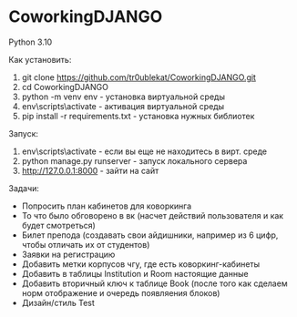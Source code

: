 # CoworkingDJANGO

Python 3.10
 
Как установить:

1) git clone https://github.com/tr0ublekat/CoworkingDJANGO.git
2) cd CoworkingDJANGO
3) python -m venv env - установка виртуальной среды
4) env\scripts\activate - активация виртуальной среды
5) pip install -r requirements.txt - установка нужных библиотек

Запуск:

1) env\scripts\activate - если вы еще не находитесь в вирт. среде
2) python manage.py runserver - запуск локального сервера
3) http://127.0.0.1:8000 - зайти на сайт

Задачи:
- Попросить план кабинетов для коворкинга
- То что было обговорено в вк (насчет действий пользователя и как будет смотреться)
- Билет препода (создавать свои айдишники, например из 6 цифр, чтобы отличать их от студентов)
- Заявки на регистрацию
- Добавить метки корпусов чгу, где есть коворкинг-кабинеты
- Добавить в таблицы Institution и Room настоящие данные
- Добавить вторичный ключ к таблице Book (после того как сделаем норм отображение и очередь появляения блоков)
- Дизайн/стиль
Test
